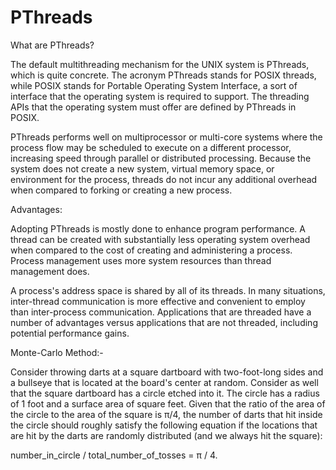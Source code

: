 # PThreads

What are PThreads?

The default multithreading mechanism for the UNIX system is PThreads, which is quite concrete. The acronym PThreads stands for POSIX threads, while POSIX stands for Portable Operating System Interface, a sort of interface that the operating system is required to support. The threading APIs that the operating system must offer are defined by PThreads in POSIX.

PThreads performs well on multiprocessor or multi-core systems where the process flow may be scheduled to execute on a different processor, increasing speed through parallel or distributed processing. Because the system does not create a new system, virtual memory space, or environment for the process, threads do not incur any additional overhead when compared to forking or creating a new process.

Advantages:

Adopting PThreads is mostly done to enhance program performance.
A thread can be created with substantially less operating system overhead when compared to the cost of creating and administering a process. Process management uses more system resources than thread management does.

A process's address space is shared by all of its threads. In many situations, inter-thread communication is more effective and convenient to employ than inter-process communication. Applications that are threaded have a number of advantages versus applications that are not threaded, including potential performance gains.




Monte-Carlo Method:-

Consider throwing darts at a square dartboard with two-foot-long sides and a bullseye that is located at the board's center at random. Consider as well that the square dartboard has a circle etched into it. The circle has a radius of 1 foot and a surface area of square feet. Given that the ratio of the area of the circle to the area of the square is π/4, the number of darts that hit inside the circle should roughly satisfy the following equation if the locations that are hit by the darts are randomly distributed (and we always hit the square):

number_in_circle / total_number_of_tosses = π / 4.
